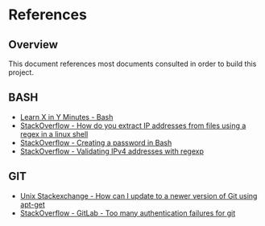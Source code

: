 # References

## Overview

This document references most documents consulted in order to build this 
project.

## BASH

- [Learn X in Y Minutes - Bash](https://learnxinyminutes/bash/)
- [StackOverflow - How do you extract IP addresses from files using a regex in a linux shell](https://stackoverflow.com/questions/427979/how-do-you-extract-ip-addresses-from-files-using-a-regex-in-a-linux-shell)
- [StackOverflow - Creating a password in Bash](https://stackoverflow.com/questions/44376846/creating-a-password-in-bash)
- [StackOverflow - Validating IPv4 addresses with regexp](https://stackoverflow.com/questions/5284147/validating-ipv4-addresses-with-regexp)

## GIT

- [Unix Stackexchange - How can I update to a newer version of Git using apt-get](https://unix.stackexchange.com/questions/33617/how-can-i-update-to-a-newer-version-of-git-using-apt-get)
- [StackOverflow - GitLab - Too many authentication failures for git](https://stackoverflow.com/questions/36149862/gitlab-too-many-authentication-failures-for-git)

